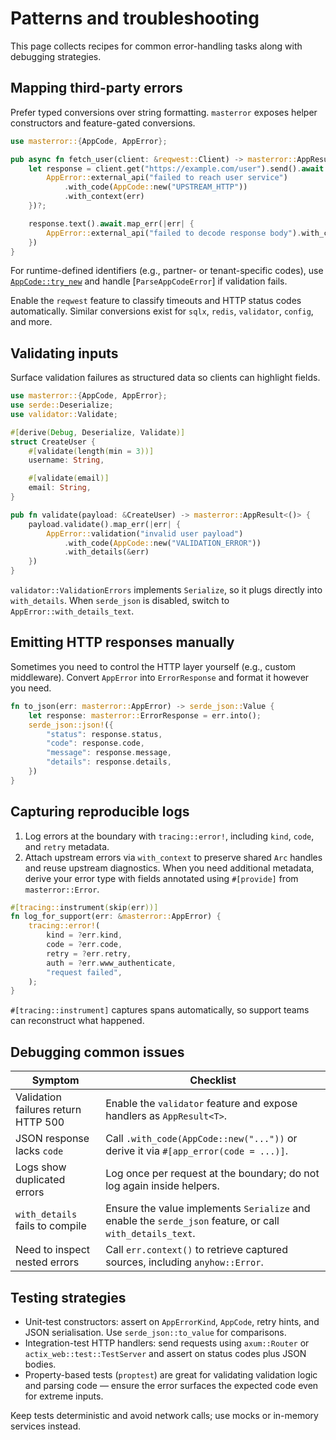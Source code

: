 <!--
SPDX-FileCopyrightText: 2025 RAprogramm <andrey.rozanov.vl@gmail.com>

SPDX-License-Identifier: MIT
-->

# Patterns and troubleshooting

This page collects recipes for common error-handling tasks along with debugging
strategies.

## Mapping third-party errors

Prefer typed conversions over string formatting. `masterror` exposes helper
constructors and feature-gated conversions.

```rust
use masterror::{AppCode, AppError};

pub async fn fetch_user(client: &reqwest::Client) -> masterror::AppResult<String> {
    let response = client.get("https://example.com/user").send().await.map_err(|err| {
        AppError::external_api("failed to reach user service")
            .with_code(AppCode::new("UPSTREAM_HTTP"))
            .with_context(err)
    })?;

    response.text().await.map_err(|err| {
        AppError::external_api("failed to decode response body").with_context(err)
    })
}
```

For runtime-defined identifiers (e.g., partner- or tenant-specific codes), use
[`AppCode::try_new`](https://docs.rs/masterror/latest/masterror/struct.AppCode.html#method.try_new)
and handle [`ParseAppCodeError`] if validation fails.

Enable the `reqwest` feature to classify timeouts and HTTP status codes
automatically. Similar conversions exist for `sqlx`, `redis`, `validator`,
`config`, and more.

## Validating inputs

Surface validation failures as structured data so clients can highlight fields.

```rust
use masterror::{AppCode, AppError};
use serde::Deserialize;
use validator::Validate;

#[derive(Debug, Deserialize, Validate)]
struct CreateUser {
    #[validate(length(min = 3))]
    username: String,

    #[validate(email)]
    email: String,
}

pub fn validate(payload: &CreateUser) -> masterror::AppResult<()> {
    payload.validate().map_err(|err| {
        AppError::validation("invalid user payload")
            .with_code(AppCode::new("VALIDATION_ERROR"))
            .with_details(&err)
    })
}
```

`validator::ValidationErrors` implements `Serialize`, so it plugs directly into
`with_details`. When `serde_json` is disabled, switch to
`AppError::with_details_text`.

## Emitting HTTP responses manually

Sometimes you need to control the HTTP layer yourself (e.g., custom middleware).
Convert `AppError` into `ErrorResponse` and format it however you need.

```rust
fn to_json(err: masterror::AppError) -> serde_json::Value {
    let response: masterror::ErrorResponse = err.into();
    serde_json::json!({
        "status": response.status,
        "code": response.code,
        "message": response.message,
        "details": response.details,
    })
}
```

## Capturing reproducible logs

1. Log errors at the boundary with `tracing::error!`, including `kind`,
   `code`, and `retry` metadata.
2. Attach upstream errors via `with_context` to preserve shared `Arc` handles and
   reuse upstream diagnostics. When you need additional metadata, derive your
   error type with fields annotated using `#[provide]` from `masterror::Error`.

```rust
#[tracing::instrument(skip(err))]
fn log_for_support(err: &masterror::AppError) {
    tracing::error!(
        kind = ?err.kind,
        code = ?err.code,
        retry = ?err.retry,
        auth = ?err.www_authenticate,
        "request failed",
    );
}
```

`#[tracing::instrument]` captures spans automatically, so support teams can
reconstruct what happened.

## Debugging common issues

| Symptom | Checklist |
|---------|-----------|
| Validation failures return HTTP 500 | Enable the `validator` feature and expose handlers as `AppResult<T>`. |
| JSON response lacks `code` | Call `.with_code(AppCode::new("..."))` or derive it via `#[app_error(code = ...)]`. |
| Logs show duplicated errors | Log once per request at the boundary; do not log again inside helpers. |
| `with_details` fails to compile | Ensure the value implements `Serialize` and enable the `serde_json` feature, or call `with_details_text`. |
| Need to inspect nested errors | Call `err.context()` to retrieve captured sources, including `anyhow::Error`. |

## Testing strategies

- Unit-test constructors: assert on `AppErrorKind`, `AppCode`, retry hints, and
  JSON serialisation. Use `serde_json::to_value` for comparisons.
- Integration-test HTTP handlers: send requests using `axum::Router` or
  `actix_web::test::TestServer` and assert on status codes plus JSON bodies.
- Property-based tests (`proptest`) are great for validating validation logic and
  parsing code — ensure the error surfaces the expected code even for extreme
  inputs.

Keep tests deterministic and avoid network calls; use mocks or in-memory
services instead.
